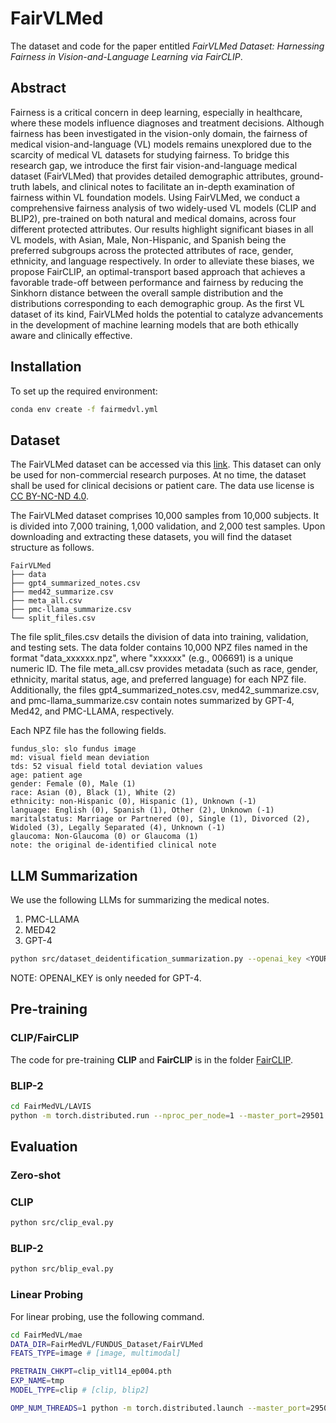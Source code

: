 
# FairVLMed

The dataset and code for the paper entitled *FairVLMed Dataset: Harnessing Fairness in Vision-and-Language Learning via FairCLIP*. 

## Abstract

Fairness is a critical concern in deep learning, especially in healthcare, where these models influence diagnoses and treatment decisions. Although fairness has been investigated in the vision-only domain, the fairness of medical vision-and-language (VL) models remains unexplored due to the scarcity of medical VL datasets for studying fairness. To bridge this research gap, we introduce the first fair vision-and-language medical dataset (FairVLMed) that provides detailed demographic attributes, ground-truth labels, and clinical notes to facilitate an in-depth examination of fairness within VL foundation models. Using FairVLMed, we conduct a comprehensive fairness analysis of two widely-used VL models (CLIP and BLIP2), pre-trained on both natural and medical domains, across four different protected attributes. Our results highlight significant biases in all VL models, with Asian, Male, Non-Hispanic, and Spanish being the preferred subgroups across the protected attributes of race, gender, ethnicity, and language respectively. In order to alleviate these biases, we propose FairCLIP, an optimal-transport based approach that achieves a favorable trade-off between performance and fairness by reducing the Sinkhorn distance between the overall sample distribution and the distributions corresponding to each demographic group. As the first VL dataset of its kind, FairVLMed holds the potential to catalyze advancements in the development of machine learning models that are both ethically aware and clinically effective.

## Installation

To set up the required environment:

```bash
conda env create -f fairmedvl.yml
```

## Dataset

The FairVLMed dataset can be accessed via this [link](https://drive.google.com/drive/folders/1mwgnwnk-TTzTV9UFThwE7cAryUodUpiP?usp=sharing). This dataset can only be used for non-commercial research purposes. At no time, the dataset shall be used for clinical decisions or patient care. The data use license is [CC BY-NC-ND 4.0](https://creativecommons.org/licenses/by-nc-nd/4.0/).

The FairVLMed dataset comprises 10,000 samples from 10,000 subjects. It is divided into 7,000 training, 1,000 validation, and 2,000 test samples. Upon downloading and extracting these datasets, you will find the dataset structure as follows.

```
FairVLMed
├── data
├── gpt4_summarized_notes.csv
├── med42_summarize.csv
├── meta_all.csv
├── pmc-llama_summarize.csv
└── split_files.csv
```
The file split_files.csv details the division of data into training, validation, and testing sets. The data folder contains 10,000 NPZ files named in the format "data_xxxxxx.npz", where "xxxxxx" (e.g., 006691) is a unique numeric ID. The file meta_all.csv provides metadata (such as race, gender, ethnicity, marital status, age, and preferred language) for each NPZ file. Additionally, the files gpt4_summarized_notes.csv, med42_summarize.csv, and pmc-llama_summarize.csv contain notes summarized by GPT-4, Med42, and PMC-LLAMA, respectively.

Each NPZ file has the following fields.
```
fundus_slo: slo fundus image
md: visual field mean deviation
tds: 52 visual field total deviation values
age: patient age
gender: Female (0), Male (1)
race: Asian (0), Black (1), White (2)
ethnicity: non-Hispanic (0), Hispanic (1), Unknown (-1)
language: English (0), Spanish (1), Other (2), Unknown (-1)
maritalstatus: Marriage or Partnered (0), Single (1), Divorced (2), Widoled (3), Legally Separated (4), Unknown (-1)
glaucoma: Non-Glaucoma (0) or Glaucoma (1)
note: the original de-identified clinical note
```

## LLM Summarization
We use the following LLMs for summarizing the medical notes.
1. PMC-LLAMA
2. MED42
3. GPT-4

```bash
python src/dataset_deidentification_summarization.py --openai_key <YOUR_OPENAI_KEY> --models gpt-4
```

NOTE: OPENAI_KEY is only needed for GPT-4.

## Pre-training

<!-- ### MAE

```bash
OMP_NUM_THREADS=1 python -m torch.distributed.launch --master_port=29501 --nproc_per_node=8 main_pretrain.py --batch_size 64 --model mae_vit_large_patch16 --norm_pix_loss --mask_ratio 0.75 --epochs 800 --warmup_epochs 40 --blr 1.5e-4 --weight_decay 0.05 --data_path ${DATA_DIR} --output_dir $EXP_NAME --log_dir $EXP_NAME > ${EXP_NAME}.out
``` -->

### CLIP/FairCLIP
The code for pre-training **CLIP** and **FairCLIP** is in the folder [FairCLIP](./FairCLIP).

### BLIP-2
```bash
cd FairMedVL/LAVIS
python -m torch.distributed.run --nproc_per_node=1 --master_port=29501 train.py --cfg-path FairMedVL/LAVIS/lavis/projects/blip2/train/pretrain_stage1.yaml
```

## Evaluation

### Zero-shot

### CLIP

```bash
python src/clip_eval.py
```

### BLIP-2

```bash
python src/blip_eval.py
```

### Linear Probing
For linear probing, use the following command. 

```bash
cd FairMedVL/mae
DATA_DIR=FairMedVL/FUNDUS_Dataset/FairVLMed
FEATS_TYPE=image # [image, multimodal]

PRETRAIN_CHKPT=clip_vitl14_ep004.pth
EXP_NAME=tmp
MODEL_TYPE=clip # [clip, blip2]

OMP_NUM_THREADS=1 python -m torch.distributed.launch --master_port=29501 --nproc_per_node=1 main_linprobe.py --model_type ${MODEL_TYPE} --vl_feats_type ${FEATS_TYPE} --cfg-path FairMedVL/LAVIS/lavis/projects/blip2/train/pretrain_stage1.yaml --vision_encoder_weights clip --summary_type original --batch_size 512 --model vit_large_patch16 --cls_token --finetune ${PRETRAIN_CHKPT} --epochs 1000 --blr 0.1 --weight_decay 0.0 --data_path ${DATA_DIR} --output_dir $EXP_NAME --log_dir $EXP_NAME --nb_classes 2 > ${EXP_NAME}.out
```

<!-- 
## Pre-trained Models

Download links for our pre-trained models can be found [here](LINK_TO_PRETRAINED_MODELS).

## Citation

If you find our work useful, please consider citing:

## License

This project is licensed under the terms of the [TBD License](LICENSE).

## Contact

For any queries, please feel free to open a GitHub issue.
-->